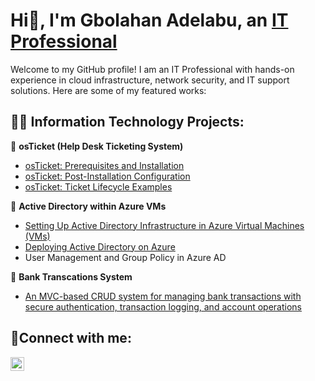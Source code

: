 <h1>Hi👋, I'm Gbolahan Adelabu, an <a href="https://www.linkedin.com/in/gbolahan-adelabu/">IT Professional</a></h1>
Welcome to my GitHub profile! I am an IT Professional with hands-on experience in cloud infrastructure, network security, and IT support solutions. Here are some of my featured works:

<h2>👨‍💻 Information Technology Projects:</h2>

🔹 <b>osTicket (Help Desk Ticketing System)</b>
  - [osTicket: Prerequisites and Installation](https://github.com/Gbolahan12/osticket-prereqs)
  - [osTicket: Post-Installation Configuration](https://github.com/Gbolahan12/post-Install-config)
  - [osTicket: Ticket Lifecycle Examples](https://github.com/Gbolahan12/osticket-lifecycle)
    
🔹 <b>Active Directory within Azure VMs</b>
  - [Setting Up Active Directory Infrastructure in Azure Virtual Machines (VMs)](https://github.com/Gbolahan12/Prep-AD-In-Azure)
  - [Deploying Active Directory on Azure](https://github.com/joshmadakorcc/azure-network-protocols)
  - User Management and Group Policy in Azure AD

🔹 <b>Bank Transcations System</b>
  - [An MVC-based CRUD system for managing bank transactions with secure authentication, transaction logging, and account operations](https://github.com/Gbolahan12/BankTransactions)


<h2>🤳Connect with me:</h2>

[<img align="left" alt="Josh | LinkedIn" width="22px" src="https://cdn.jsdelivr.net/npm/simple-icons@v3/icons/linkedin.svg" />][linkedin]

[linkedin]: https://www.linkedin.com/in/gbolahan-adelabu/

<!--
**Gbolahan12/Gbolahan12** is a ✨ _special_ ✨ repository because its `README.md` (this file) appears on your GitHub profile.

Here are some ideas to get you started:

- 🔭 I’m currently working on ...
- 🌱 I’m currently learning ...
- 👯 I’m looking to collaborate on ...
- 🤔 I’m looking for help with ...
- 💬 Ask me about ...
- 📫 How to reach me: ...
- 😄 Pronouns: ...
- ⚡ Fun fact: ...
-->
